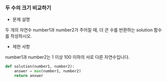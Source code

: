 ### 두 수의 크기 비교하기

- 문제 설명

두 개의 자연수 number1과 number2가 주어질 때, 더 큰 수를 반환하는 solution 함수를 작성하시오.

- 제한 사항
  
number1과 number2는 1 이상 100 이하의 서로 다른 자연수입니다.

```Python
def solution(number1, number2):
    answer = max(number1, number2)
    return answer
```

<br>

